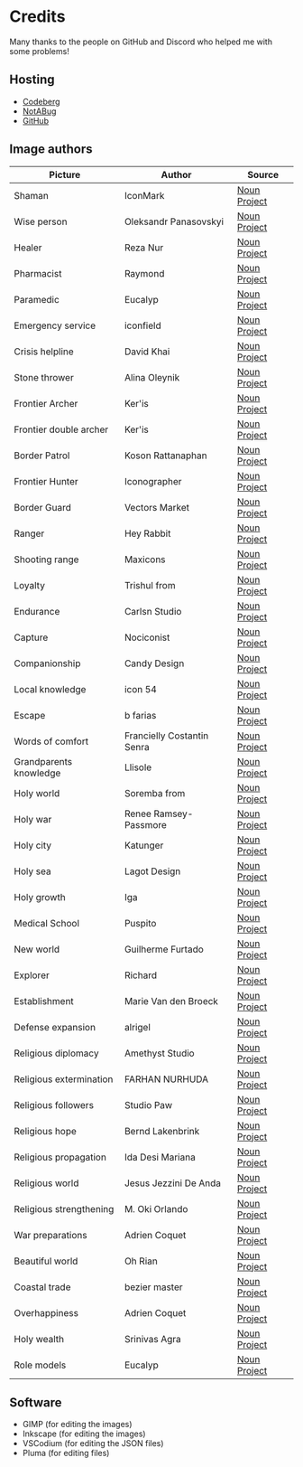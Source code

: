 # Credits

Many thanks to the people on GitHub and Discord who helped me with some problems!

## Hosting

- [Codeberg](https://codeberg.org/mark22k/UnCiv-Extra-Units)
- [NotABug](https://notabug.org/mark22k/UnCiv-Extra-Units)
- [GitHub](https://github.com/marek22k/Extra-Units)

## Image authors

| Picture | Author | Source |
| --- | --- | --- |
| Shaman | IconMark | [Noun Project](https://thenounproject.com/icon/shaman-3517046/) |
| Wise person | Oleksandr Panasovskyi | [Noun Project](https://thenounproject.com/icon/caring-hands-2228943/) |
| Healer | Reza Nur | [Noun Project](https://thenounproject.com/icon/heal-5644473/) |
| Pharmacist | Raymond | [Noun Project](https://thenounproject.com/icon/medical-1053629/) |
| Paramedic | Eucalyp | [Noun Project](https://thenounproject.com/icon/paramedic-5265313/) |
| Emergency service | iconfield | [Noun Project](https://thenounproject.com/icon/hospital-5565148/) |
| Crisis helpline | David Khai | [Noun Project](https://thenounproject.com/icon/support-3349332/) |
| Stone thrower | Alina Oleynik | [Noun Project](https://thenounproject.com/icon/unrest-854428/) |
| Frontier Archer | Ker'is | [Noun Project](https://thenounproject.com/icon/archer-991224/) |
| Frontier double archer | Ker'is | [Noun Project](https://thenounproject.com/icon/archer-991230/) |
| Border Patrol | Koson Rattanaphan | [Noun Project](https://thenounproject.com/icon/police-2426065/) |
| Frontier Hunter | Iconographer | [Noun Project](https://thenounproject.com/icon/guard-4909569/)|
| Border Guard | Vectors Market | [Noun Project](https://thenounproject.com/icon/army-soldier-2052160/) |
| Ranger | Hey Rabbit | [Noun Project](https://thenounproject.com/icon/police-4706191/) |
| Shooting range | Maxicons | [Noun Project](https://thenounproject.com/icon/target-5052274/) |
| Loyalty | Trishul from | [Noun Project](https://thenounproject.com/icon/king-1207289/) |
| Endurance | Carlsn Studio | [Noun Project](https://thenounproject.com/icon/endurance-5641468/) |
| Capture | Nociconist | [Noun Project](https://thenounproject.com/icon/prison-2025084/) |
| Companionship | Candy Design | [Noun Project](https://thenounproject.com/icon/collaboration-hands-4252886/) |
| Local knowledge | icon 54 | [Noun Project](https://thenounproject.com/icon/library-236776/) |
| Escape | b farias | [Noun Project](https://thenounproject.com/icon/escape-861467/) |
| Words of comfort | Francielly Costantin Senra | [Noun Project](https://thenounproject.com/icon/heart-105248/) |
| Grandparents knowledge | Llisole | [Noun Project](https://thenounproject.com/icon/grandparents-4183320/) |
| Holy world | Soremba from | [Noun Project](https://thenounproject.com/icon/religion-3849069/) |
| Holy war | Renee Ramsey-Passmore | [Noun Project](https://thenounproject.com/icon/religion-2353/) |
| Holy city | Katunger | [Noun Project](https://thenounproject.com/icon/western-wall-354836/) |
| Holy sea | Lagot Design | [Noun Project](https://thenounproject.com/icon/sea-3966030/) |
| Holy growth | Iga | [Noun Project](https://thenounproject.com/icon/city-1741569/) |
| Medical School | Puspito | [Noun Project](https://thenounproject.com/icon/medical-school-5614302/) |
| New world | Guilherme Furtado | [Noun Project](https://thenounproject.com/icon/world-1627682/) |
| Explorer | Richard | [Noun Project](https://thenounproject.com/icon/explorer-1749805/) |
| Establishment | Marie Van den Broeck | [Noun Project](https://thenounproject.com/icon/establishment-325973/) |
| Defense expansion | alrigel | [Noun Project](https://thenounproject.com/icon/shield-1168371/) |
| Religious diplomacy | Amethyst Studio | [Noun Project](https://thenounproject.com/icon/diplomacy-5217559/) |
| Religious extermination | FARHAN NURHUDA | [Noun Project](https://thenounproject.com/icon/target-5647183/) |
| Religious followers | Studio Paw | [Noun Project](https://thenounproject.com/icon/followers-3093047/) |
| Religious hope | Bernd Lakenbrink | [Noun Project](https://thenounproject.com/icon/praying-hands-4843177/) |
| Religious propagation | Ida Desi Mariana | [Noun Project](https://thenounproject.com/icon/poster-5646299/) |
| Religious world | Jesus Jezzini De Anda | [Noun Project](https://thenounproject.com/icon/eye-1634252/) |
| Religious strengthening | M. Oki Orlando | [Noun Project](https://thenounproject.com/icon/reinforcement-learning-4998429/) |
| War preparations | Adrien Coquet | [Noun Project](https://thenounproject.com/icon/weapon-4847154/) |
| Beautiful world | Oh Rian | [Noun Project](https://thenounproject.com/icon/butterfly-5651047/) |
| Coastal trade | bezier master | [Noun Project](https://thenounproject.com/icon/trade-1036606/) |
| Overhappiness | Adrien Coquet | [Noun Project](https://thenounproject.com/icon/happiness-4211276/) |
| Holy wealth | Srinivas Agra | [Noun Project](https://thenounproject.com/icon/wealth-4328682/) |
| Role models | Eucalyp | [Noun Project](https://thenounproject.com/icon/actor-4639491/) |

## Software

- GIMP (for editing the images)
- Inkscape (for editing the images)
- VSCodium (for editing the JSON files)
- Pluma (for editing files)

